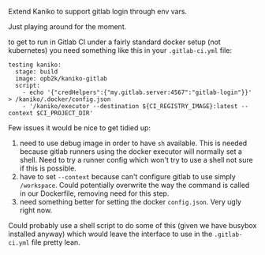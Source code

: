 Extend Kaniko to support gitlab login through env vars.

Just playing around for the moment.

to get to run in Gitlab CI under a fairly standard docker setup (not kubernetes) you need something like this in your `.gitlab-ci.yml` file:

```
testing kaniko:
  stage: build
  image: opb2k/kaniko-gitlab
  script:
    - echo '{"credHelpers":{"my.gitlab.server:4567":"gitlab-login"}}' > /kaniko/.docker/config.json
    - '/kaniko/executor --destination ${CI_REGISTRY_IMAGE}:latest --context $CI_PROJECT_DIR'
```

Few issues it would be nice to get tidied up:

1. need to use debug image in order to have `sh` available. This is needed because gitlab runners using the docker executor will normally set a shell. Need to try a runner config which won't try to use a shell not sure if this is possible.
2. have to set `--context` because can't configure gitlab to use simply `/workspace`. Could potentially overwrite the way the command is called in our Dockerfile, removing need for this step.
3. need something better for setting the docker `config.json`. Very ugly right now. 

Could probably use a shell script to do some of this (given we have busybox installed anyway) which would leave the interface to use in the `.gitlab-ci.yml` file pretty lean.
 